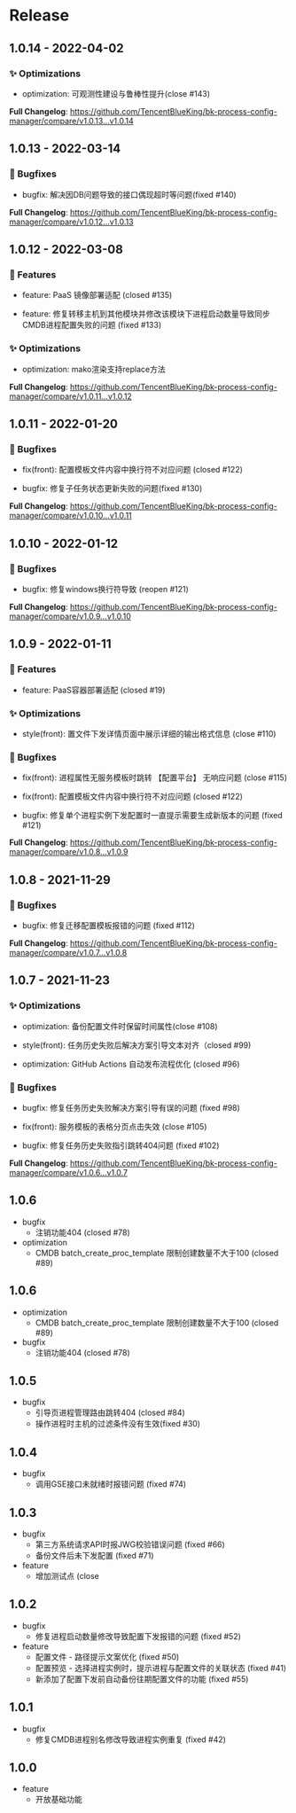 # Release

## 1.0.14 - 2022-04-02 

### ✨ Optimizations

- optimization: 可观测性建设与鲁棒性提升(close #143)



**Full Changelog**: https://github.com/TencentBlueKing/bk-process-config-manager/compare/v1.0.13...v1.0.14


## 1.0.13 - 2022-03-14 

### 🐛 Bugfixes

- bugfix: 解决因DB问题导致的接口偶现超时等问题(fixed #140)



**Full Changelog**: https://github.com/TencentBlueKing/bk-process-config-manager/compare/v1.0.12...v1.0.13


## 1.0.12 - 2022-03-08 

### 🚀 Features

- feature: PaaS 镜像部署适配 (closed #135)

- feature: 修复转移主机到其他模块并修改该模块下进程启动数量导致同步CMDB进程配置失败的问题 (fixed #133)


### ✨ Optimizations

- optimization: mako渲染支持replace方法



**Full Changelog**: https://github.com/TencentBlueKing/bk-process-config-manager/compare/v1.0.11...v1.0.12


## 1.0.11 - 2022-01-20 

### 🐛 Bugfixes

- fix(front): 配置模板文件内容中换行符不对应问题 (closed #122)

- bugfix: 修复子任务状态更新失败的问题(fixed #130)



**Full Changelog**: https://github.com/TencentBlueKing/bk-process-config-manager/compare/v1.0.10...v1.0.11


## 1.0.10 - 2022-01-12 

### 🐛 Bugfixes

- bugfix: 修复windows换行符导致 (reopen #121)



**Full Changelog**: https://github.com/TencentBlueKing/bk-process-config-manager/compare/v1.0.9...v1.0.10


## 1.0.9 - 2022-01-11 

### 🚀 Features

- feature: PaaS容器部署适配 (closed #19)


### ✨ Optimizations

- style(front): 置文件下发详情页面中展示详细的输出格式信息 (close #110)


### 🐛 Bugfixes

- fix(front): 进程属性无服务模板时跳转 【配置平台】 无响应问题 (close #115)

- fix(front): 配置模板文件内容中换行符不对应问题 (closed #122)

- bugfix: 修复单个进程实例下发配置时一直提示需要生成新版本的问题 (fixed #121)



**Full Changelog**: https://github.com/TencentBlueKing/bk-process-config-manager/compare/v1.0.8...v1.0.9


## 1.0.8 - 2021-11-29 

### 🐛 Bugfixes

- bugfix: 修复迁移配置模板报错的问题 (fixed #112)



**Full Changelog**: https://github.com/TencentBlueKing/bk-process-config-manager/compare/v1.0.7...v1.0.8


## 1.0.7 - 2021-11-23 

### ✨ Optimizations

- optimization: 备份配置文件时保留时间属性(close #108)

- style(front): 任务历史失败后解决方案引导文本对齐（closed #99)

- optimization: GitHub Actions 自动发布流程优化 (closed #96)


### 🐛 Bugfixes

- bugfix: 修复任务历史失败解决方案引导有误的问题 (fixed #98)

- fix(front): 服务模板的表格分页点击失效 (close #105)

- bugfix: 修复任务历史失败指引跳转404问题 (fixed #102)



**Full Changelog**: https://github.com/TencentBlueKing/bk-process-config-manager/compare/v1.0.6...v1.0.7


## 1.0.6

- bugfix
  - 注销功能404 (closed #78)
- optimization
  - CMDB batch_create_proc_template 限制创建数量不大于100 (closed #89)

## 1.0.6

- optimization
  - CMDB batch_create_proc_template 限制创建数量不大于100 (closed #89)
- bugfix
  - 注销功能404 (closed #78)


## 1.0.5

- bugfix
  - 引导页进程管理路由跳转404 (closed #84)
  - 操作进程时主机的过滤条件没有生效(fixed #30)

## 1.0.4

- bugfix
  - 调用GSE接口未就绪时报错问题 (fixed #74)

## 1.0.3

- bugfix
  - 第三方系统请求API时报JWG校验错误问题 (fixed #66)
  - 备份文件后未下发配置 (fixed #71)
- feature
  - 增加测试点 (close

## 1.0.2

- bugfix
  - 修复进程启动数量修改导致配置下发报错的问题 (fixed #52)
- feature
  - 配置文件 - 路径提示文案优化 (fixed #50)
  - 配置预览 - 选择进程实例时，提示进程与配置文件的关联状态 (fixed #41)
  - 新添加了配置下发前自动备份往期配置文件的功能 (fixed #55)

## 1.0.1

- bugfix
  - 修复CMDB进程别名修改导致进程实例重复 (fixed #42)

## 1.0.0
- feature
    - 开放基础功能